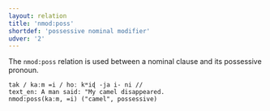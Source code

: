 ```yaml
---
layout: relation
title: 'nmod:poss'
shortdef: 'possessive nominal modifier'
udver: '2'
---
```


The `nmod:poss` relation is used between a nominal clause and its possessive pronoun.

~~~ sdparse
tak / kaːm =i / hoː kʷiɖ -ja i- ni //
text_en: A man said: "My camel disappeared.
nmod:poss(kaːm, =i) ("camel", possessive)
~~~
<!-- Interlanguage links updated Po lis 14 15:35:32 CET 2022 -->
